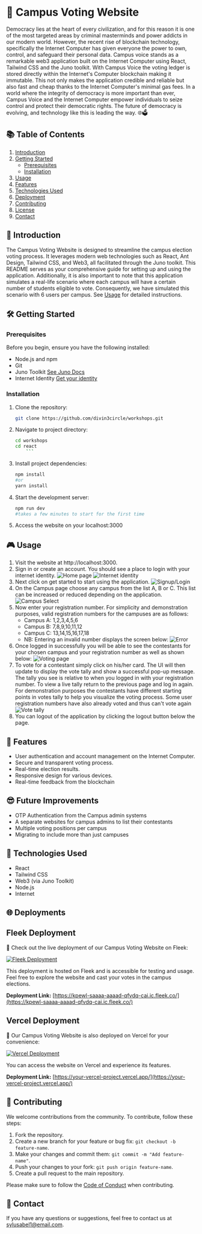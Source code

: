 # 🏫 Campus Voting Website

Democracy lies at the heart of every civilization, and for this reason it is one of the most targeted areas by criminal masterminds and power addicts in our modern world. However, the recent rise of blockchain technology, specifically the Internet Computer has given everyone the power to own, control, and safeguard their personal data. Campus voice stands as a remarkable web3 application built on the Internet Computer using React, Tailwind CSS and the Juno toolkit. With Campus Voice the voting ledger is stored directly within the Internet's Computer blockchain making it immutable. This not only makes the application credible and reliable but also fast and cheap thanks to the Internet Computer's minimal gas fees. In a world where the integrity of democracy is more important than ever, Campus Voice and the Internet Computer empower individuals to seize control and protect their democratic rights. The future of democracy is evolving, and technology like this is leading the way. 🌐🗳️ 

## 📚 Table of Contents

1. [Introduction](#introduction)
2. [Getting Started](#getting-started)
   - [Prerequisites](#prerequisites)
   - [Installation](#installation)
3. [Usage](#usage)
4. [Features](#features)
5. [Technologies Used](#technologies-used)
6. [Deployment](#deployments)
7. [Contributing](#contributing)
8. [License](#license)
9. [Contact](#contact)

## 🚀 Introduction

The Campus Voting Website is designed to streamline the campus election voting process. It leverages modern web technologies such as React, Ant Design, Tailwind CSS, and Web3, all facilitated through the Juno toolkit. This README serves as your comprehensive guide for setting up and using the application. Additionally, it is also important to note that this application simulates a real-life scenario where each campus will have a certain number of students eligible to vote. Consequently, we have simulated this scenario with 6 users per campus. See [Usage](#🎮-usage) for detailed instructions.

## 🛠️ Getting Started

### Prerequisites

Before you begin, ensure you have the following installed:

- Node.js and npm
- Git
- Juno Toolkit [See Juno Docs](https://juno.build/docs/intro)
- Internet Identity [Get your identity](https://identity.internetcomputer.org/#)

### Installation

1. Clone the repository:

   ```bash
   git clone https://github.com/divin3circle/workshops.git
   ```

1. Navigate to project directory:

   ````bash
   cd workshops
   cd react
       ```
   ````

1. Install project dependencies:
   ```bash
   npm install
   #or
   yarn install
   ```
1. Start the development server:
   ```bash
   npm run dev
   #takes a few minutes to start for the first time
   ```
1. Access the website on your localhost:3000

## 🎮 Usage

1. Visit the website at http://localhost:3000.
1. Sign in or create an account. You should see a place to login with your internet identity.
   ![Home page](./demo/00.png)
   ![Internet identity](./demo/ii.png)
1. Next click on get started to start using the application.
   ![Signup/Login](./demo/01.png)
1. On the Campus page choose any campus from the list A, B or C. This list can be increased or reduced depending on the application.
   ![Campus Select](./demo/02.png)
1. Now enter your registration number. For simplicity and demonstration purposes, valid registration numbers for the campuses are as follows:
   - Campus A: 1,2,3,4,5,6
   - Campus B: 7,8,9,10,11,12
   - Campus C: 13,14,15,16,17,18
   - NB: Entering an invalid number displays the screen below:
     ![Error](./demo/03.png)
1. Once logged in successfully you will be able to see the contestants for your chosen campus and your registration number as well as shown below:
   ![Voting page](./demo/04.png)
1. To vote for a contestant simply click on his/her card. The UI will then update to display the vote tally and show a successful pop-up message. The tally you see is relative to when you logged in with your registration number. To view a live tally return to the previous page and log in again. For demonstration purposes the contestants have different starting points in votes tally to help you visualize the voting process. Some user registration numbers have also already voted and thus can't vote again
   ![Vote tally](./demo/05.png)
1. You can logout of the application by clicking the logout button below the page.

## 🌟 Features

- User authentication and account management on the Internet Computer.
- Secure and transparent voting process.
- Real-time election results.
- Responsive design for various devices.
- Real-time feedback from the blockchain

## 😎 Future Improvements

- OTP Authentication from the Campus admin systems
- A separate websites for campus admins to list their contestants
- Multiple voting positions per campus
- Migrating to include more than just campuses

## 🔧 Technologies Used

- React
- Tailwind CSS
- Web3 (via Juno Toolkit)
- Node.js
- Internet

## 🌐 Deployments

## Fleek Deployment

🚀 Check out the live deployment of our Campus Voting Website on Fleek:

[![Fleek Deployment](https://img.shields.io/badge/Fleek%20Deployment-Visit%20Now-brightgreen.svg)](https://kpewl-saaaa-aaaad-qfvdq-cai.ic.fleek.co/)

This deployment is hosted on Fleek and is accessible for testing and usage. Feel free to explore the website and cast your votes in the campus elections.

**Deployment Link:** [https://kpewl-saaaa-aaaad-qfvdq-cai.ic.fleek.co/](https://kpewl-saaaa-aaaad-qfvdq-cai.ic.fleek.co/)

## Vercel Deployment

🚀 Our Campus Voting Website is also deployed on Vercel for your convenience:

[![Vercel Deployment](https://img.shields.io/badge/Vercel%20Deployment-Visit%20Now-blue.svg)](https://campus-voice.vercel.app/)

You can access the website on Vercel and experience its features.

**Deployment Link:** [https://your-vercel-project.vercel.app/](https://your-vercel-project.vercel.app/)

## 🤝 Contributing

We welcome contributions from the community. To contribute, follow these steps:

1. Fork the repository.
2. Create a new branch for your feature or bug fix: `git checkout -b feature-name`.
3. Make your changes and commit them: `git commit -m "Add feature-name"`.
4. Push your changes to your fork: `git push origin feature-name`.
5. Create a pull request to the main repository.

Please make sure to follow the [Code of Conduct](CODE_OF_CONDUCT.md) when contributing.

## 📧 Contact

If you have any questions or suggestions, feel free to contact us at [sylusabel1@email.com](mailto:sylusabel1@gmail.com).

